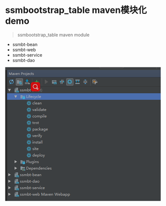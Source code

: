 # ssmbootstrap_table maven模块化demo
> ssmbootstrap_table maven module  
* ssmbt-bean
* ssmbt-web
* ssmbt-service
* ssmbt-dao

![ssm多模块](/ssmbt-web/src/main/webapp/image/ssm_module.png)
